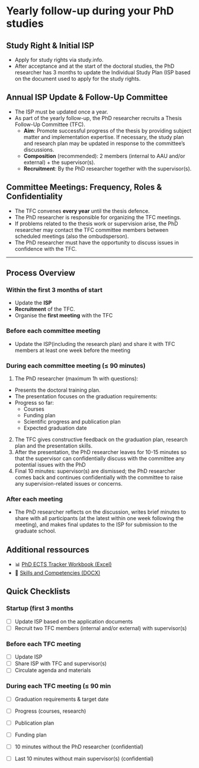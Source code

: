 # Yearly follow-up during your PhD studies

## Study Right & Initial ISP
- Apply for study rights via study.info.
- After acceptance and at the start of the doctoral studies, the PhD researcher has 3 months to update the Individual Study Plan (ISP based on the document used to apply for the study rights.

## Annual ISP Update & Follow-Up Committee
- The ISP must be updated once a year.
- As part of the yearly follow-up, the PhD researcher recruits a Thesis Follow-Up Committee (TFC).
  - **Aim**: Promote successful progress of the thesis by providing subject matter and implementation expertise. If necessary, the study plan and research plan may be updated in response to the committee’s discussions.
  - **Composition** (recommended): 2 members (internal to AAU and/or external) + the supervisor(s).
  - **Recruitment**: By the PhD researcher together with the supervisor(s).

## Committee Meetings: Frequency, Roles & Confidentiality
- The TFC convenes **every year** until the thesis defence.
- The PhD researcher is responsible for organizing the TFC meetings.
- If problems related to the thesis work or supervision arise, the PhD researcher may contact the TFC committee members between scheduled meetings (also the ombudsperson).
- The PhD researcher must have the opportunity to discuss issues in confidence with the TFC.

---

## Process Overview

### Within the first 3 months of start
- Update the **ISP**
- **Recruitment** of the TFC.
- Organise the **first meeting** with the TFC 

### Before each committee meeting
- Update the ISP(including the research plan) and share it with TFC members at least one week before the meeting
  
### During each committee meeting (≤ **90 minutes**)
1) The PhD researcher (maximum 1h with questions):
- Presents the doctoral training plan.
- The presentation focuses on the graduation requirements:
- Progress so far:
 	- Courses
  - Funding plan
  - Scientific progress and publication plan 	
  - Expected graduation date

2) The TFC gives constructive feedback on the graduation plan, research plan and the presentation skills.
3) After the presentation, the PhD researcher leaves for 10-15 minutes so that the supervisor can confidentially discuss with the committee any potential issues with the PhD
4) Final 10 minutes: supervisor(s) are dismissed; the PhD researcher comes back and continues confidentially with the committee to raise any supervision-related issues or concerns.

### After each meeting

- The PhD researcher reflects on the discussion, writes brief minutes to share with all participants (at the latest within one week following the meeting), and makes final updates to the ISP for submission to the graduate school.

## Additional ressources

- 📊 [PhD ECTS Tracker Workbook (Excel)](https://github.com/AAUGS-DP-Biosciences-and-Drug-Research/Curriculum/raw/main/PhD_ECTS_Tracker_Categories_v4.xlsx?download=1)
- 📝 [Skills and Competencies (DOCX)](https://github.com/AAUGS-DP-Biosciences-and-Drug-Research/Yearly_followup/raw/main/Skills%20and%20competencies_v250108.docx?download=1)

## Quick Checklists

### Startup (first 3 months

- [ ] Update ISP based on the application documents 
- [ ] Recruit two TFC members (internal and/or external) with supervisor(s)

### Before each TFC meeting

- [ ] Update ISP 
- [ ] Share ISP with TFC and supervisor(s) 
- [ ] Circulate agenda and materials

### During each TFC meeting (≤ 90 min

- [ ] Graduation requirements & target date 
- [ ] Progress (courses, research) 
- [ ] Publication plan 
- [ ] Funding plan 
- [ ] 10 minutes without the PhD  researcher (confidential)
- [ ] Last 10 minutes without main supervisor(s) (confidential)




